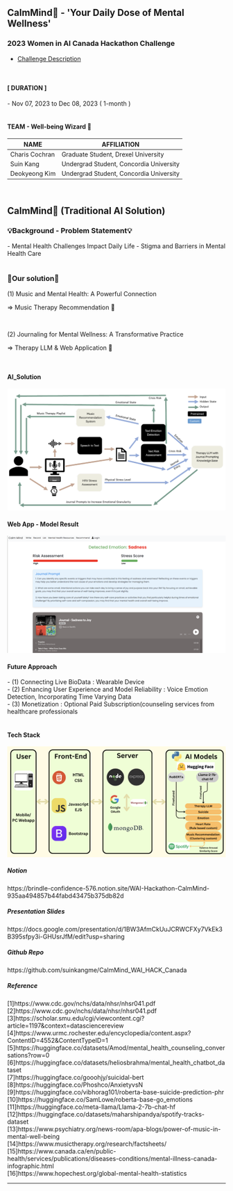 ## CalmMind🌿 - 'Your Daily Dose of Mental Wellness'

### 2023 Women in AI Canada Hackathon Challenge
- [Challenge Description](https://www.womeninai.co/_files/ugd/878656_fa3000c258594eee9827520e11a4afc1.pdf)
  
<br>

<h4>[ DURATION ]‍</h4>
- Nov 07, 2023 to Dec 08, 2023 ( 1-month )

<br>
<br>

<h4> TEAM - Well-being Wizard 🔮 </h4>

| NAME | AFFILIATION | 
| --- |  --- |  
| Charis Cochran | Graduate Student, Drexel University |  
| Suin Kang | Undergrad Student, Concordia University |  
| Deokyeong Kim | Undergrad Student, Concordia University |  

<br>

## CalmMind🌿 (Traditional AI Solution) 

<h3>💡Background - Problem Statement💡</h3>
- Mental Health Challenges Impact Daily Life 
- Stigma and Barriers in Mental Health Care

<br>
<br>

<h3>🎯Our solution🎯</h3>

(1) Music and Mental Health: A Powerful Connection 

=> Music Therapy Recommendation 🎵

<br>

(2) Journaling for Mental Wellness: A Transformative Practice
  
=> Therapy LLM & Web Application 📝


<br>

<h4> AI_Solution </h4>
<img src = "/img/ai_sol.png">

<br>

<h4> Web App - Model Result </h4>
<img src = "/img/result_sad.png">

<br>

<h4> Future Approach </h4>
- (1) Connecting Live BioData : Wearable Device <br>
- (2) Enhancing User Experience and Model Reliability : Voice Emotion Detection, Incorporating Time Varying Data <br>
- (3) Monetization : Optional Paid Subscription(counseling services from healthcare professionals <br>

<br>

<h4>Tech Stack</h4>
<img src = "/img/tech_stacks.png">

<br>

<h5>Notion</h5>
https://brindle-confidence-576.notion.site/WAI-Hackathon-CalmMind-935aa494857b44fabd43475b375db82d

<br>

<h5> Presentation Slides </h5>
https://docs.google.com/presentation/d/1BW3AfmCkUuJCRWCFXy7VkEk3B395sfpy3i-GHUsrJfM/edit?usp=sharing
<br>

<h5> Github Repo </h5>
https://github.com/suinkangme/CalmMind_WAI_HACK_Canada

<br>

<h5> Reference </h5>
[1]https://www.cdc.gov/nchs/data/nhsr/nhsr041.pdf <br>
[2]https://www.cdc.gov/nchs/data/nhsr/nhsr041.pdf <br>
[3]https://scholar.smu.edu/cgi/viewcontent.cgi?article=1197&context=datasciencereview <br>
[4]https://www.urmc.rochester.edu/encyclopedia/content.aspx?ContentID=4552&ContentTypeID=1 <br>
[5]https://huggingface.co/datasets/Amod/mental_health_counseling_conversations?row=0 <br>
[6]https://huggingface.co/datasets/heliosbrahma/mental_health_chatbot_dataset <br>
[7]https://huggingface.co/gooohjy/suicidal-bert <br>
[8]https://huggingface.co/Phoshco/AnxietyvsN <br>
[9]https://huggingface.co/vibhorag101/roberta-base-suicide-prediction-phr <br>
[10]https://huggingface.co/SamLowe/roberta-base-go_emotions <br>
[11]https://huggingface.co/meta-llama/Llama-2-7b-chat-hf <br>
[12]https://huggingface.co/datasets/maharshipandya/spotify-tracks-dataset <br>
[13]https://www.psychiatry.org/news-room/apa-blogs/power-of-music-in-mental-well-being <br>
[14]https://www.musictherapy.org/research/factsheets/ <br>
[15]https://www.canada.ca/en/public-health/services/publications/diseases-conditions/mental-illness-canada-infographic.html <br>
[16]https://www.hopechest.org/global-mental-health-statistics <br>


***


